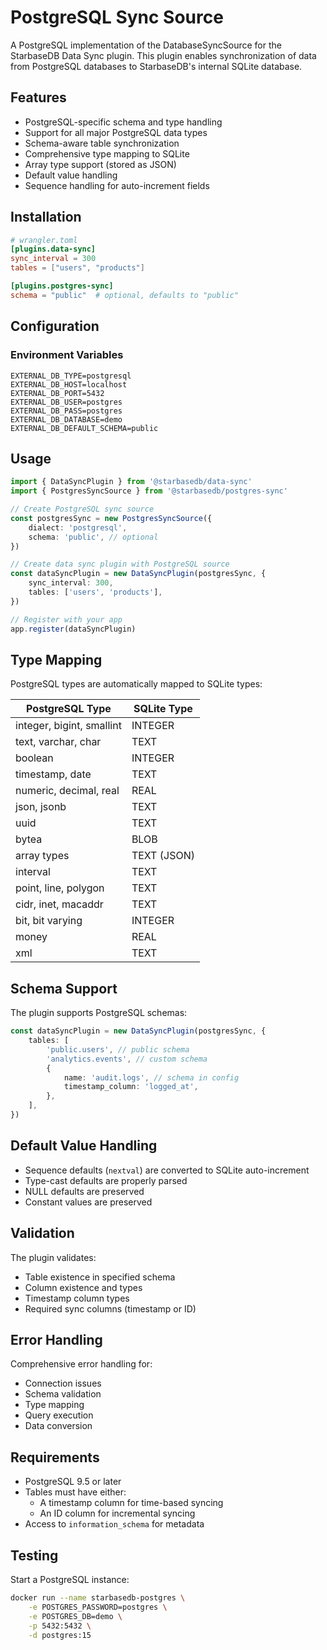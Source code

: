 # PostgreSQL Sync Source

A PostgreSQL implementation of the DatabaseSyncSource for the StarbaseDB Data Sync plugin. This plugin enables synchronization of data from PostgreSQL databases to StarbaseDB's internal SQLite database.

## Features

- PostgreSQL-specific schema and type handling
- Support for all major PostgreSQL data types
- Schema-aware table synchronization
- Comprehensive type mapping to SQLite
- Array type support (stored as JSON)
- Default value handling
- Sequence handling for auto-increment fields

## Installation

```toml
# wrangler.toml
[plugins.data-sync]
sync_interval = 300
tables = ["users", "products"]

[plugins.postgres-sync]
schema = "public"  # optional, defaults to "public"
```

## Configuration

### Environment Variables

```env
EXTERNAL_DB_TYPE=postgresql
EXTERNAL_DB_HOST=localhost
EXTERNAL_DB_PORT=5432
EXTERNAL_DB_USER=postgres
EXTERNAL_DB_PASS=postgres
EXTERNAL_DB_DATABASE=demo
EXTERNAL_DB_DEFAULT_SCHEMA=public
```

## Usage

```typescript
import { DataSyncPlugin } from '@starbasedb/data-sync'
import { PostgresSyncSource } from '@starbasedb/postgres-sync'

// Create PostgreSQL sync source
const postgresSync = new PostgresSyncSource({
    dialect: 'postgresql',
    schema: 'public', // optional
})

// Create data sync plugin with PostgreSQL source
const dataSyncPlugin = new DataSyncPlugin(postgresSync, {
    sync_interval: 300,
    tables: ['users', 'products'],
})

// Register with your app
app.register(dataSyncPlugin)
```

## Type Mapping

PostgreSQL types are automatically mapped to SQLite types:

| PostgreSQL Type           | SQLite Type |
| ------------------------- | ----------- |
| integer, bigint, smallint | INTEGER     |
| text, varchar, char       | TEXT        |
| boolean                   | INTEGER     |
| timestamp, date           | TEXT        |
| numeric, decimal, real    | REAL        |
| json, jsonb               | TEXT        |
| uuid                      | TEXT        |
| bytea                     | BLOB        |
| array types               | TEXT (JSON) |
| interval                  | TEXT        |
| point, line, polygon      | TEXT        |
| cidr, inet, macaddr       | TEXT        |
| bit, bit varying          | INTEGER     |
| money                     | REAL        |
| xml                       | TEXT        |

## Schema Support

The plugin supports PostgreSQL schemas:

```typescript
const dataSyncPlugin = new DataSyncPlugin(postgresSync, {
    tables: [
        'public.users', // public schema
        'analytics.events', // custom schema
        {
            name: 'audit.logs', // schema in config
            timestamp_column: 'logged_at',
        },
    ],
})
```

## Default Value Handling

- Sequence defaults (`nextval`) are converted to SQLite auto-increment
- Type-cast defaults are properly parsed
- NULL defaults are preserved
- Constant values are preserved

## Validation

The plugin validates:

- Table existence in specified schema
- Column existence and types
- Timestamp column types
- Required sync columns (timestamp or ID)

## Error Handling

Comprehensive error handling for:

- Connection issues
- Schema validation
- Type mapping
- Query execution
- Data conversion

## Requirements

- PostgreSQL 9.5 or later
- Tables must have either:
    - A timestamp column for time-based syncing
    - An ID column for incremental syncing
- Access to `information_schema` for metadata

## Testing

Start a PostgreSQL instance:

```bash
docker run --name starbasedb-postgres \
    -e POSTGRES_PASSWORD=postgres \
    -e POSTGRES_DB=demo \
    -p 5432:5432 \
    -d postgres:15
```
